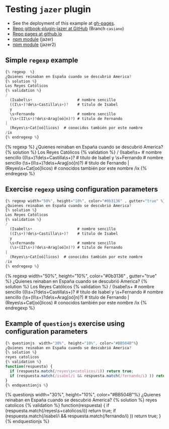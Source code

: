 # Testing `jazer` plugin

* See the deployment of this example at [gh-pages](http://ull-esit-gradoii-tfg.github.io/regexp-gbp/).
* [Repo gitbook-plugin-jazer at GitHub](https://github.com/sokartema/gitbook-plugin-jazer/tree/casiano) (Branch `casiano`)
* [Repo pages at github.io](http://sokartema.github.io/gitbook-plugin-jazer)
* [npm module](https://www.npmjs.com/package/gitbook-plugin-jazer) (jazer)
* [npm module](https://www.npmjs.com/package/gitbook-plugin-jazer2) (jazer2)

## Simple `regexp` example

```javascript
{% regexp  %}
¿Quienes reinaban en España cuando se descubrió America?
{% solution %}
Los Reyes Católicos
{% validation %}
/
  (Isabel\s+                    # nombre sencillo
  ((I\s+)?de\s+Castilla\s+)?    # titulo de Isabel
  y
  \s+Fernando                   # nombre sencillo
  (\s+(II\s+)?de\s+Arag[oó]n)?) # titulo de Fernando
|
  (Reyes\s+Cat[oó]licos)  # conocidos también por este nombre
/ix
{% endregexp %}
```

{% regexp  %}
¿Quienes reinaban en España cuando se descubrió America?
{% solution %}
Los Reyes Católicos
{% validation %}
/
  (Isabel\s+                    # nombre sencillo
  ((I\s+)?de\s+Castilla\s+)?    # titulo de Isabel
  y
  \s+Fernando                   # nombre sencillo
  (\s+(II\s+)?de\s+Arag[oó]n)?) # titulo de Fernando
|
  (Reyes\s+Cat[oó]licos)  # conocidos también por este nombre
/ix
{% endregexp %}

## Exercise `regexp` using configuration parameters

```javascript
{% regexp width="50%", height="10%", color="#0b3136" , gutter="true" %}
¿Quienes reinaban en España cuando se descubrió America?
{% solution %}
Los Reyes Católicos
{% validation %}
/
  (Isabel\s+                    # nombre sencillo
  ((I\s+)?de\s+Castilla\s+)?    # titulo de Isabel
  y
  \s+Fernando                   # nombre sencillo
  (\s+(II\s+)?de\s+Arag[oó]n)?) # titulo de Fernando
|
  (Reyes\s+Cat[oó]licos)  # conocidos también por este nombre
/ix
{% endregexp %}
```

{% regexp width="50%", height="10%", color="#0b3136" , gutter="true" %}
¿Quienes reinaban en España cuando se descubrió America?
{% solution %}
Los Reyes Católicos
{% validation %}
/
  (Isabel\s+                    # nombre sencillo
  ((I\s+)?de\s+Castilla\s+)?    # titulo de Isabel
  y
  \s+Fernando                   # nombre sencillo
  (\s+(II\s+)?de\s+Arag[oó]n)?) # titulo de Fernando
|
  (Reyes\s+Cat[oó]licos)  # conocidos también por este nombre
/ix
{% endregexp %}

## Example of `questionjs` exercise using configuration parameters

```javascript
{% questionjs  width="30%", height="10%", color="#BB504B"%}
¿Quienes reinaban en España cuando se descubrió America?
{% solution %}
reyes catolicos
{% validation %}
function(respuesta) {
  if (respuesta.match(/reyes\s+catolicos/i)) return true;
  if (respuesta.match(/isabel/i && respuesta.match(/fernando/i) )) return true;
}
{% endquestionjs %}
```

{% questionjs  width="30%", height="10%", color="#BB504B"%}
¿Quienes reinaban en España cuando se descubrió America?
{% solution %}
reyes catolicos
{% validation %}
function(respuesta) {
  if (respuesta.match(/reyes\s+catolicos/i)) return true;
  if (respuesta.match(/isabel/i && respuesta.match(/fernando/i) )) return true;
}
{% endquestionjs %}
